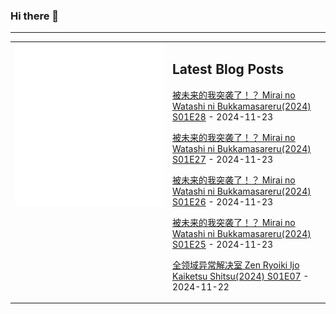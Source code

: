 ### Hi there 👋

<!--
**etng/etng** is a ✨ _special_ ✨ repository because its `README.md` (this file) appears on your GitHub profile.

Here are some ideas to get you started:

- 🔭 I’m currently working on ...
- 🌱 I’m currently learning ...
- 👯 I’m looking to collaborate on ...
- 🤔 I’m looking for help with ...
- 💬 Ask me about ...
- 📫 How to reach me: ...
- 😄 Pronouns: ...
- ⚡ Fun fact: ...
-->


---

<table>
<tr>
<td valign="top" width="50%">
<img src="metrics.svg" alt="Metric" />
</td>
<td valign="top" width="50%">

## Latest Blog Posts
<!-- blog start -->
[被未来的我突袭了！？ Mirai no Watashi ni Bukkamasareru(2024) S01E28](http://www.fanxinzhui.com/rr/2586#S01E28) - 2024-11-23

[被未来的我突袭了！？ Mirai no Watashi ni Bukkamasareru(2024) S01E27](http://www.fanxinzhui.com/rr/2586#S01E27) - 2024-11-23

[被未来的我突袭了！？ Mirai no Watashi ni Bukkamasareru(2024) S01E26](http://www.fanxinzhui.com/rr/2586#S01E26) - 2024-11-23

[被未来的我突袭了！？ Mirai no Watashi ni Bukkamasareru(2024) S01E25](http://www.fanxinzhui.com/rr/2586#S01E25) - 2024-11-23

[全领域异常解决室 Zen Ryoiki Ijo Kaiketsu Shitsu(2024) S01E07](http://www.fanxinzhui.com/rr/2588#S01E07) - 2024-11-22
<!-- blog end -->

</td></tr></table>

